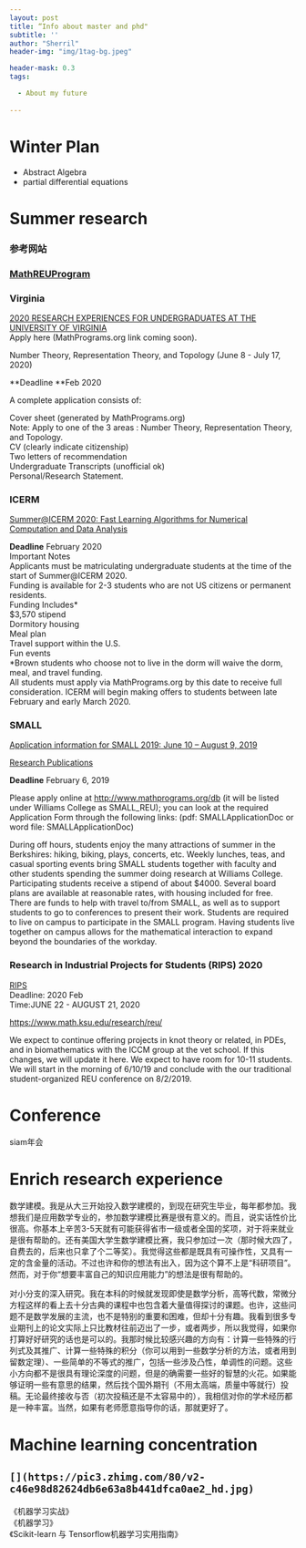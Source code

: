 ```yaml
---
layout: post
title: “Info about master and phd"
subtitle: ''
author: "Sherril"
header-img: "img/1tag-bg.jpeg"

header-mask: 0.3
tags:

  - About my future
  
---
```


# Winter Plan
- Abstract Algebra
- partial differential equations

# Summer research

### 参考网站

### [MathREUProgram](https://sites.google.com/view/mathreu)



### Virginia
[2020 RESEARCH EXPERIENCES FOR UNDERGRADUATES AT THE UNIVERSITY OF VIRGINIA](https://uva.theopenscholar.com/reu/program)  
Apply here (MathPrograms.org link coming soon).  

Number Theory, Representation Theory, and Topology (June 8 - July 17, 2020)  

**Deadline **Feb 2020  

A complete application consists of:  

Cover sheet (generated by MathPrograms.org)  
Note: Apply to one of the 3 areas :  Number Theory, Representation   Theory, and Topology.  
CV (clearly indicate citizenship)  
Two letters of recommendation  
Undergraduate Transcripts (unofficial ok)  
Personal/Research Statement.  

### ICERM
[Summer@ICERM 2020: Fast Learning Algorithms for Numerical Computation and Data Analysis](https://icerm.brown.edu/summerug/2020/#programdetails)  

**Deadline** February 2020  
Important Notes  
Applicants must be matriculating undergraduate students at the time of the start of Summer@ICERM 2020.  
Funding is available for 2-3 students who are not US citizens or permanent residents.  
Funding Includes*  
$3,570 stipend  
Dormitory housing  
Meal plan  
Travel support within the U.S.  
Fun events  
*Brown students who choose not to live in the dorm will waive the dorm, meal, and travel funding.  
All students must apply via MathPrograms.org by this date to receive full consideration. ICERM will begin making offers to students between late February and early March 2020.  


### SMALL
[Application information for SMALL 2019:
June 10  – August 9, 2019](https://math.williams.edu/small/application-information/)  

[Research Publications](https://math.williams.edu/small/small-research-publications/)  

**Deadline** February 6, 2019  

Please apply online at http://www.mathprograms.org/db (it will be listed under Williams College as SMALL_REU); you can look at the required Application Form through the following links: (pdf: SMALLApplicationDoc or word file: SMALLApplicationDoc)   

During off hours, students enjoy the many attractions of summer in the Berkshires:  hiking, biking, plays, concerts, etc. Weekly lunches, teas, and casual sporting events bring SMALL students together with faculty and other students spending the summer doing research at Williams College. Participating students receive a stipend of about $4000. Several board plans are available at reasonable rates, with housing included for free. There are funds to help with travel to/from SMALL, as well as to support students to go to conferences to present their work. Students are required to live on campus to participate in the SMALL program.  Having students live together on campus allows for the mathematical interaction to expand beyond the boundaries of the workday.  


### Research in Industrial Projects for Students (RIPS) 2020
[RIPS](http://www.ipam.ucla.edu/programs/student-research-programs/research-in-industrial-projects-for-students-rips-2020/)  
Deadline: 2020 Feb  
Time:JUNE 22 - AUGUST 21, 2020  

https://www.math.ksu.edu/research/reu/  

We expect to continue offering projects in knot theory or related, in PDEs, and  in biomathematics with the ICCM group at the vet school. If this changes, we will update it here. We  expect to have room for 10-11 students. We will start in the morning of 6/10/19 and conclude with the our traditional student-organized REU conference on 8/2/2019.  


# Conference
siam年会


# Enrich research experience


数学建模。我是从大三开始投入数学建模的，到现在研究生毕业，每年都参加。我想我们是应用数学专业的，参加数学建模比赛是很有意义的。而且，说实话性价比很高。你基本上辛苦3-5天就有可能获得省市一级或者全国的奖项，对于将来就业是很有帮助的。还有美国大学生数学建模比赛，我只参加过一次（那时候大四了，自费去的，后来也只拿了个二等奖）。我觉得这些都是既具有可操作性，又具有一定的含金量的活动。不过也许和你的想法有出入，因为这个算不上是“科研项目”。然而，对于你“想要丰富自己的知识应用能力”的想法是很有帮助的。  

对小分支的深入研究。我在本科的时候就发现即使是数学分析，高等代数，常微分方程这样的看上去十分古典的课程中也包含着大量值得探讨的课题。也许，这些问题不是数学发展的主流，也不是特别的重要和困难，但却十分有趣。我看到很多专业期刊上的论文实际上只比教材往前迈出了一步，或者两步，所以我觉得，如果你打算好好研究的话也是可以的。我那时候比较感兴趣的方向有：计算一些特殊的行列式及其推广、计算一些特殊的积分（你可以用到一些数学分析的方法，或者用到留数定理）、一些简单的不等式的推广，包括一些涉及凸性，单调性的问题。这些小方向都不是很具有理论深度的问题，但是的确需要一些好的智慧的火花。如果能够证明一些有意思的结果，然后找个国外期刊（不用太高端，质量中等就行）投稿。无论最终接收与否（初次投稿还是不太容易中的），我相信对你的学术经历都是一种丰富。当然，如果有老师愿意指导你的话，那就更好了。  


# Machine learning concentration

## `[](https://pic3.zhimg.com/80/v2-c46e98d82624db6e63a8b441dfca0ae2_hd.jpg)`  

《机器学习实战》  
《机器学习》  
《Scikit-learn 与 Tensorflow机器学习实用指南》  
